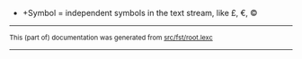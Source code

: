 * +Symbol = independent symbols in the text stream, like £, €, ©

* * *

<small>This (part of) documentation was generated from [src/fst/root.lexc](https://github.com/giellalt/lang-nso/blob/main/src/fst/root.lexc)</small>

---

